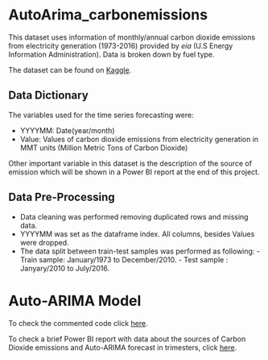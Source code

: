 # AutoArima_carbonemissions

This dataset uses information of monthly/annual carbon dioxide emissions from electricity generation (1973-2016) provided by *eia* (U.S Energy Information Administration). Data is broken down by fuel type.

The dataset can be found on [Kaggle](https://www.kaggle.com/datasets/txtrouble/carbon-emissions).

## Data Dictionary

The variables used for the time series forecasting were:

* YYYYMM: Date(year/month)
* Value: Values of carbon dioxide emissions from electricity generation in MMT units (Million Metric Tons of Carbon Dioxide)

Other important variable in this dataset is the description of the source of emission which will be shown in a Power BI report at the end of this project.

## Data Pre-Processing

* Data cleaning was performed removing duplicated rows and missing data.
* YYYYMM was set as the dataframe index. All columns, besides Values were dropped.
* The data split between train-test samples was performed as following:
      - Train sample: January/1973 to December/2010.
      - Test sample : Janyary/2010 to July/2016.


# Auto-ARIMA Model







To check the commented code click [here](AutoArima_CarbonDioxide.ipynb).

To check a brief Power BI report with data about the sources of Carbon Dioxide emissions and Auto-ARIMA forecast in trimesters, click [here](https://app.powerbi.com/view?r=eyJrIjoiODViOTVjZWMtNDY0NS00ZjlkLTg1ZGEtOWY5NGUxMWQ5MGY0IiwidCI6IjJjOTUwZWUxLWY4ZWYtNDY1MS05ZmRiLTIwZjRjNjk0ZTAzYyJ9).
